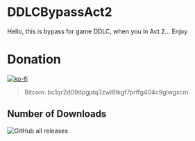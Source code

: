 # DDLCBypassAct2
Hello, this is bypass for game DDLC, when you in Act 2... Enjoy

# Donation 
[![ko-fi](https://ko-fi.com/img/githubbutton_sm.svg)](https://ko-fi.com/K3K77259H)

> Bitcoin: bc1qr2d09dpgjdq3zwl8tkgf7prffg404c9glwgxcm

## Number of Downloads
![GitHub all releases](https://img.shields.io/github/downloads/GlebYoutuber/Windows11Bypass/total?style=social)

